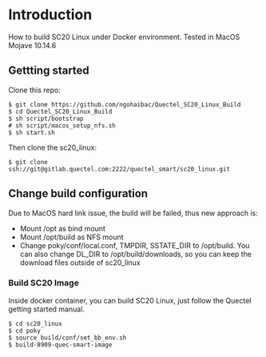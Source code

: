 # Introduction

How to build SC20 Linux under Docker environment. Tested in MacOS Mojave 10.14.6

## Gettting started

Clone this repo:

```
$ git clone https://github.com/ngohaibac/Quectel_SC20_Linux_Build
$ cd Quectel_SC20_Linux_Build
$ sh script/bootstrap
# sh script/macos_setup_nfs.sh
$ sh start.sh 
```
Then clone the sc20_linux:

```
$ git clone ssh://git@gitlab.quectel.com:2222/quectel_smart/sc20_linux.git
```
## Change build configuration

Due to MacOS hard link issue, the build will be failed, thus new approach is:
- Mount /opt as bind mount
- Mount /opt/build as NFS mount
- Change poky/conf/local.conf, TMPDIR, SSTATE_DIR to /opt/build. You can also change DL_DIR to /opt/build/downloads, so you can keep the download files outside of sc20_linux

### Build SC20 Image

Inside docker container, you can build SC20 Linux, just follow the Quectel getting started manual.

```
$ cd sc20_linux
$ cd poky
$ source build/conf/set_bb_env.sh
$ build-8909-quec-smart-image
```
